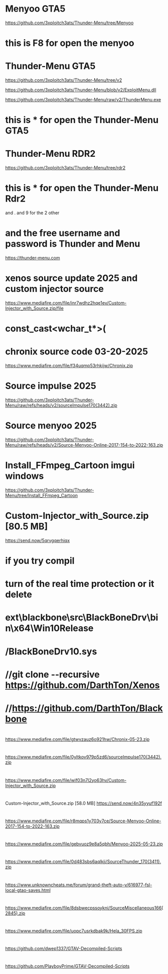 # Menyoo GTA5
https://github.com/3xploitch3ats/Thunder-Menu/tree/Menyoo
# this is F8 for open the menyoo

# Thunder-Menu GTA5
https://github.com/3xploitch3ats/Thunder-Menu/tree/v2

https://github.com/3xploitch3ats/Thunder-Menu/blob/v2/ExploitMenu.dll

https://github.com/3xploitch3ats/Thunder-Menu/raw/v2/ThunderMenu.exe
# this is * for open the Thunder-Menu GTA5

# Thunder-Menu RDR2
https://github.com/3xploitch3ats/Thunder-Menu/tree/rdr2
# this is * for open the Thunder-Menu Rdr2 
and . and 9 for the 2 other 
 
# and the free username and password is Thunder and Menu

https://thunder-menu.com

# xenos source update 2025 and custom injector source
https://www.mediafire.com/file/inr7wdhz2hqe1ev/Custom-Injector_with_Source.zip/file
# const_cast<wchar_t*>(

# chronix source code 03-20-2025
https://www.mediafire.com/file/f34uqmp53rhkijw/Chronix.zip

# Source impulse 2025
https://github.com/3xploitch3ats/Thunder-Menu/raw/refs/heads/v2/sourceImpulse170(3442).zip
# Source menyoo 2025
https://github.com/3xploitch3ats/Thunder-Menu/raw/refs/heads/v2/Source-Menyoo-Online-2017-154-to-2022-163.zip

# Install_FFmpeg_Cartoon imgui windows
https://github.com/3xploitch3ats/Thunder-Menu/tree/Install_FFmpeg_Cartoon

# Custom-Injector_with_Source.zip [80.5 MB]
https://send.now/5qrvgqerhiqx

# if you try compil
# turn of the real time protection or it delete 
# ext\blackbone\src\BlackBoneDrv\bin\x64\Win10Release
# /BlackBoneDrv10.sys

# //git clone --recursive https://github.com/DarthTon/Xenos
# //https://github.com/DarthTon/Blackbone

# 
https://www.mediafire.com/file/gtwvzauz6o921hw/Chronix-05-23.zip
# 
https://www.mediafire.com/file/0yltkov979p5zd6/sourceImpulse170(3442).zip
# 
https://www.mediafire.com/file/wif03n7l2yo63hv/Custom-Injector_with_Source.zip
#
Custom-Injector_with_Source.zip [58.0 MB]
https://send.now/4n35yyuf192f
# 
https://www.mediafire.com/file/r8mqps1y703y7ce/Source-Menyoo-Online-2017-154-to-2022-163.zip
# 
https://www.mediafire.com/file/gebvuoz9e8a5qbh/Menyoo-2025-05-23.zip
# 
https://www.mediafire.com/file/0d483sbs6aqlkjj/SourceThunder_170(3411).zip
# 
https://www.unknowncheats.me/forum/grand-theft-auto-v/616977-fsl-local-gtao-saves.html
# 
https://www.mediafire.com/file/8dsbwecpssoykni/SourceMiscellaneous166(2845).zip
#
https://www.mediafire.com/file/uopc7usrkdbak9k/Hela_30FPS.zip
#
https://github.com/dwep1337/GTAV-Decompiled-Scripts
#
https://github.com/PlayboyPrime/GTAV-Decompiled-Scripts
#
